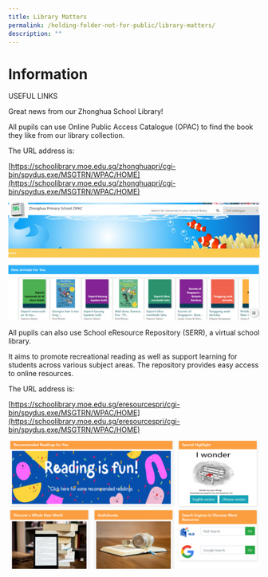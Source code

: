 ```yaml
---
title: Library Matters
permalink: /holding-folder-not-for-public/library-matters/
description: ""
---
```

Information
===============
USEFUL LINKS 

Great news from our Zhonghua School Library!  

All pupils can use Online Public Access Catalogue (OPAC) to find the book they like from our library collection.

The URL address is:

[https://schoolibrary.moe.edu.sg/zhonghuapri/cgi-bin/spydus.exe/MSGTRN/WPAC/HOME](https://schoolibrary.moe.edu.sg/zhonghuapri/cgi-bin/spydus.exe/MSGTRN/WPAC/HOME)

![](/images/Pic1.png)

All pupils can also use School eResource Repository (SERR), a virtual school library.

It aims to promote recreational reading as well as support learning for students across various subject areas. The repository provides easy access to online resources.

The URL address is:

[https://schoolibrary.moe.edu.sg/eresourcespri/cgi-bin/spydus.exe/MSGTRN/WPAC/HOME](https://schoolibrary.moe.edu.sg/eresourcespri/cgi-bin/spydus.exe/MSGTRN/WPAC/HOME)

![](/images/Pic2.png)